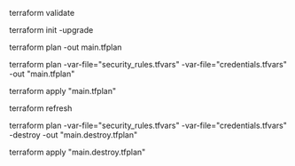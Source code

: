<!-- Validate the written Terraform Script -->
terraform validate
<!-- This will give an error when there is .tfvars -->

<!-- Initialize Terraform -->
terraform init -upgrade
<!-- Create a Terraform execution plan -->
terraform plan -out main.tfplan

terraform plan -var-file="security_rules.tfvars" -var-file="credentials.tfvars" -out "main.tfplan"

<!-- Apply a Terraform execution plan -->
terraform apply "main.tfplan"

<!-- Refresh the all resources -->
terraform refresh

<!-- Clean up resources -->
terraform plan -var-file="security_rules.tfvars" -var-file="credentials.tfvars" -destroy -out "main.destroy.tfplan"

<!-- Apply a Terraform destruction plan -->
terraform apply "main.destroy.tfplan"